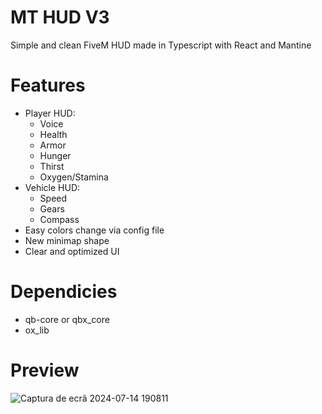 # MT HUD V3
Simple and clean FiveM HUD made in Typescript with React and Mantine

# Features
- Player HUD:
    - Voice
    - Health
    - Armor
    - Hunger
    - Thirst
    - Oxygen/Stamina
- Vehicle HUD:
    - Speed
    - Gears
    - Compass
- Easy colors change via config file
- New minimap shape
- Clear and optimized UI

# Dependicies
- qb-core or qbx_core
- ox_lib

# Preview
![Captura de ecrã 2024-07-14 190811](https://github.com/user-attachments/assets/13562794-c22e-4785-a40b-4417eeed7e8e)

